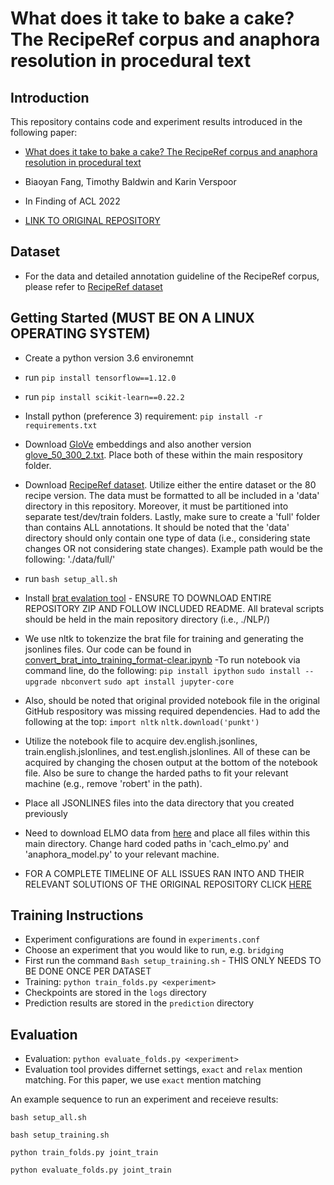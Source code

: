# What does it take to bake a cake? The RecipeRef corpus and anaphora resolution in procedural text

## Introduction 

This repository contains code and experiment results introduced in the following paper:

- [What does it take to bake a cake? The RecipeRef corpus and anaphora resolution in procedural text](https://aclanthology.org/2022.findings-acl.275/)

- Biaoyan Fang, Timothy Baldwin and Karin Verspoor

- In Finding of ACL 2022

- [LINK TO ORIGINAL REPOSITORY](https://github.com/biaoyanf/RecipeRef)

## Dataset

- For the data and detailed annotation guideline of the RecipeRef corpus, please refer to [RecipeRef dataset](https://data.mendeley.com/datasets/rcyskfvdv7/1)

## Getting Started (MUST BE ON A LINUX OPERATING SYSTEM)
- Create a python version 3.6 environemnt
- run `pip install tensorflow==1.12.0`
- run `pip install scikit-learn==0.22.2`
- Install python (preference 3) requirement: `pip install -r requirements.txt`
- Download [GloVe](https://nlp.stanford.edu/projects/glove/) embeddings and also another version [glove_50_300_2.txt](https://drive.google.com/file/d/1fkifqZzdzsOEo0DXMzCFjiNXqsKG_cHi). Place both of these within the main respository folder.
- Download [RecipeRef dataset](https://data.mendeley.com/datasets/rcyskfvdv7/1). Utilize either the entire dataset or the 80 recipe version. The data must be formatted to all be included in a 'data' directory in this repository. Moreover, it must be partitioned into separate test/dev/train folders. Lastly, make sure to create a 'full' folder than contains ALL annotations. It should be noted that the 'data' directory should only contain one type of data (i.e., considering state changes OR not considering state changes). Example path would be the following: './data/full/'
- run `bash setup_all.sh`
- Install [brat evalation tool](https://bitbucket.org/nicta_biomed/brateval/downloads/) - ENSURE TO DOWNLOAD ENTIRE REPOSITORY ZIP AND FOLLOW INCLUDED README. All brateval scripts should be held in the main repository directory (i.e., ./NLP/)
- We use nltk to tokenzize the brat file for training and generating the jsonlines files. Our code can be found in [convert_brat_into_training_format-clear.ipynb](https://github.com/biaoyanf/RecipeRef/blob/main/convert_brat_into_training_format-clear.ipynb)
-To run notebook via command line, do the following:
  `pip install ipython`
  `sudo install --upgrade nbconvert`
  `sudo apt install jupyter-core`
- Also, should be noted that original provided notebook file in the original GitHub respository was missing required dependencies. Had to add the following at the top:
  `import nltk`
  `nltk.download('punkt')`
- Utilize the notebook file to acquire dev.english.jsonlines, train.english.jslonlines, and test.english.jslonlines. All of these can be acquired by changing the chosen output at the bottom of the notebook file. Also be sure to change the harded paths to fit your relevant machine (e.g., remove 'robert' in the path).
- Place all JSONLINES files into the data directory that you created previously
- Need to download ELMO data from [here](https://tfhub.dev/google/elmo/3) and place all files within this main directory. Change hard coded paths in 'cach_elmo.py' and 'anaphora_model.py' to your relevant machine.

- FOR A COMPLETE TIMELINE OF ALL ISSUES RAN INTO AND THEIR RELEVANT SOLUTIONS OF THE ORIGINAL REPOSITORY CLICK [HERE](https://docs.google.com/document/d/1jzPgeGH5G2O5fWHEdDr2PBEdsJW0TXDoR6a8NdV92Jw/edit?usp=sharing)

## Training Instructions
- Experiment configurations are found in `experiments.conf`
- Choose an experiment that you would like to run, e.g. `bridging`
- First run the command `Bash setup_training.sh` - THIS ONLY NEEDS TO BE DONE ONCE PER DATASET
- Training: `python train_folds.py <experiment>`
- Checkpoints are stored in the `logs` directory
- Prediction results are stored in the `prediction` directory


## Evaluation
- Evaluation: `python evaluate_folds.py <experiment>`
- Evaluation tool provides differnet settings, `exact` and `relax` mention matching. For this paper, we use `exact` mention matching

An example sequence to run an experiment and receieve results:

  `bash setup_all.sh`
  
  `bash setup_training.sh`
  
  `python train_folds.py joint_train`
  
  `python evaluate_folds.py joint_train`
